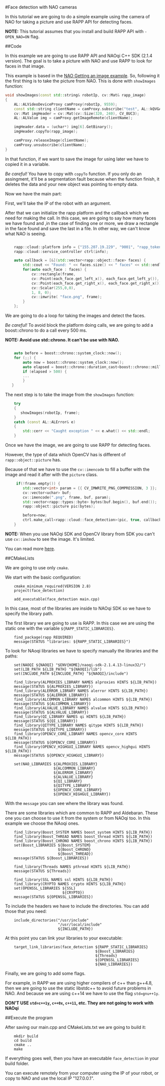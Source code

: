 #Face detection with NAO cameras

In this tutorial we are going to do a simple example using the camera of NAO for taking a picture and 
use RAPP API for detecting faces.

**NOTE:** This tutorial assumes that you install and build RAPP API with `-OPEN_NAO=ON` flag. 

##Code

In this example we are going to use RAPP API and NAOqi C++ SDK (2.1.4 version).
The goal is to take a picture with NAO and use RAPP to look for faces in that image.

This example is based in the [NAO Getting an image example](http://doc.aldebaran.com/2-1/dev/cpp/examples/vision/getimage/getimage.html#cpp-tutos-get-image).
So, following it the first thing is to take the picture from NAO.
This is done with `showImages` function:

```cpp
void showImages(const std::string& robotIp, cv::Mat& rapp_image)
{
    AL::ALVideoDeviceProxy camProxy(robotIp, 9559);
    const std::string clientName = camProxy.subscribe("test", AL::kQVGA, AL::kBGRColorSpace, 30);
    cv::Mat imgHeader = cv::Mat(cv::Size(320, 240), CV_8UC3);
    AL::ALValue img = camProxy.getImageRemote(clientName);

    imgHeader.data = (uchar*) img[6].GetBinary();
    imgHeader.copyTo(rapp_image);

    camProxy.releaseImage(clientName);
    camProxy.unsubscribe(clientName);
}
```

In that function, if we want to save the image for using later we have to copied it in a variable. 

*Be careful!* You have to copy with `copyTo` function. If you only do an assingment, it'll be a segmentation fault because when the function finish, it deletes the data and your new object was pointing to empty data. 

Now we have the main part:

First, we'll take the IP of the robot with an argument. 

After that we can initialize the rapp platform and the callback which we need for making the call.
In this case, we are going to say how many faces we have found and ,in the case of finding one or more, we draw a rectangle in the face found and save the last in a file. 
In other way, we can't know what NAO is seeing.

```cpp

    rapp::cloud::platform info = {"155.207.19.229", "9001", "rapp_token"}; 
    rapp::cloud::service_controller ctrl(info);

    auto callback = [&](std::vector<rapp::object::face> faces) { 
        std::cout << "Found: " << faces.size() << " faces" << std::endl; 
        for(auto each_face : faces) {
            cv::rectangle(frame,
            cv::Point(each_face.get_left_x(), each_face.get_left_y()),
            cv::Point(each_face.get_right_x(), each_face.get_right_x()),
            cv::Scalar(255,0,0),
            1, 8, 0);
            cv::imwrite( "face.png", frame);
        }
    };
```

We are going to do a loop for taking the images and detect the faces.

*Be careful!* To avoid block the platform doing calls, we are going to add
a boost::chrono to do a call every 500 ms.

**NOTE: Avoid use std::chrono. It can't be use with NAO.**

```cpp

    auto before = boost::chrono::system_clock::now();
    for (;;) {
		auto now = boost::chrono::system_clock::now();
        auto elapsed = boost::chrono::duration_cast<boost::chrono::milliseconds>(now - before).count(); 
		if (elapsed > 500) {
        ...
        }
   }
```

The next step is to take the image from the `showImages` function:

```cpp
    try
    {
       showImages(robotIp, frame);
    }
    catch (const AL::ALError& e)
    {
        std::cerr << "Caught exception " << e.what() << std::endl;
    }
```

Once we have the image, we are going to use RAPP for detecting faces.

However, the type of data which OpenCV has is different of `rapp::object::picture` has.

Because of that we have to use the `cv::imencode` to fill a buffer with the image and read it after with 
the `picture` class.

```cpp
     if(!frame.empty()) {
        std::vector<int> param = {{ CV_IMWRITE_PNG_COMPRESSION, 3 }};
        cv::vector<uchar> buf;
        cv::imencode(".png", frame, buf, param);
        std::vector<rapp::types::byte> bytes(buf.begin(), buf.end());
        rapp::object::picture pic(bytes);

        before=now;
        ctrl.make_call<rapp::cloud::face_detection>(pic, true, callback);
    }
```

**NOTE:** When you use NAOqi SDK and OpenCV library from SDK you can't use `cv::imshow` to see the image. It's limited.

You can read more [here](http://doc.aldebaran.com/2-1/dev/cpp/examples/vision/opencv.html#cpp-tutos-opencv).

##CMakeLists

We are going to use only `cmake`.

We start with the basic configuration:

```
    cmake_minimum_required(VERSION 2.8)
    project(face_detection)

    add_executable(face_detection main.cpp)
```
In this case, most of the libraries are inside to NAOqi SDK so we have to specify the library path. 

The first library we are going to use is RAPP. In this case we are using the static one with the variable
`${RAPP_STATIC_LIBRARIES}`.

```
    find_package(rapp REQUIRED)
    message(STATUS "libraries: ${RAPP_STATIC_LIBRARIES}")
```

To look for NAoqi libraries we have to specify manually the libraries and the paths:

```
    set(NAOQI ${NAOQI} "$ENV{HOME}/naoqi-sdk-2.1.4.13-linux32/")
    set(LIB_PATH ${LIB_PATH} "${NAOQI}/lib")
    set(INCLUDE_PATH ${INCLUDE_PATH} "${NAOQI}/include")

    find_library(ALPROXIES_LIBRARY NAMES alproxies HINTS ${LIB_PATH})
    message(STATUS ${ALPROXIES_LIBRARY})
    find_library(ALERROR_LIBRARY NAMES alerror HINTS ${LIB_PATH})
    message(STATUS ${ALERROR_LIBRARY})
    find_library(ALCOMMON_LIBRARY NAMES alcommon HINTS ${LIB_PATH})
    message(STATUS ${ALCOMMON_LIBRARY})
    find_library(ALVALUE_LIBRARY NAMES alvalue HINTS ${LIB_PATH})
    message(STATUS ${ALVALUE_LIBRARY})
    find_library(QI_LIBRARY NAMES qi HINTS ${LIB_PATH})
    message(STATUS ${QI_LIBRARY})
    find_library(QITYPE_LIBRARY NAMES qitype HINTS ${LIB_PATH})
    message(STATUS ${QITYPE_LIBRARY})
    find_library(OPENCV_CORE_LIBRARY NAMES opencv_core HINTS ${LIB_PATH})
    message(STATUS ${OPENCV_CORE_LIBRARY})
    find_library(OPENCV_HIGHGUI_LIBRARY NAMES opencv_highgui HINTS ${LIB_PATH})
    message(STATUS ${OPENCV_HIGHGUI_LIBRARY})

    set(NAO_LIBRARIES ${ALPROXIES_LIBRARY}
                      ${ALCOMMON_LIBRARY}
                      ${ALERROR_LIBRARY}
                      ${ALVALUE_LIBRARY}
                      ${QI_LIBRARY}
                      ${QITYPE_LIBRARY}
                      ${OPENCV_CORE_LIBRARY}
                      ${OPENCV_HIGHGUI_LIBRARY})

```

With the `message` you can see where the library was found.

There are some libraries which are common to RAPP and Aldebaran. These one you can choose to use it from the system or from NAOqi too.
In this example we choose the NAoqi ones.

```
    find_library(Boost_SYSTEM NAMES boost_system HINTS ${LIB_PATH})
    find_library(Boost_THREAD NAMES boost_thread HINTS ${LIB_PATH})
    find_library(Boost_CHRONO NAMES boost_chrono HINTS ${LIB_PATH})
    set(Boost_LIBRARIES ${Boost_SYSTEM}
                        ${Boost_CHRONO}
                        ${Boost_THREAD})
    message(STATUS ${Boost_LIBRARIES})

    find_library(Threads NAMES pthread HINTS ${LIB_PATH})
    message(STATUS ${Threads})

    find_library(SSL NAMES ssl HINTS ${LIB_PATH})
    find_library(CRYPTO NAMES crypto HINTS ${LIB_PATH})
    set(OPENSSL_LIBRARIES ${SSL}
                          ${CRYPTO})
    message(STATUS ${OPENSSL_LIBRARIES})
```

To include the headers we have to include the directories. You can add those that you need:

```
    include_directories("/usr/include"
                        "/usr/local/include"
                        ${INCLUDE_PATH})
```

At this point you can link your libraries to your executable:

```
    target_link_libraries(face_detection ${RAPP_STATIC_LIBRARIES}
                                         ${Boost_LIBRARIES} 
                                         ${Threads}
                                         ${OPENSSL_LIBRARIES}
                                         ${NAO_LIBRARIES})
```

Finally, we are going to add some flags.
    
For example, in RAPP we are using higher compilers of c++ than g++4.8, then we are going to use the static libstdc++ to avoid future problems in NAO.
And because we are using c++14 we have to use the flag `std=gnu++1y`. 

**DON'T USE `std=c++1y`, `c++0x`, `c++11`, etc. They are not going to work with NAOqi**

##Execute the program

After saving our main.cpp and CMakeLists.txt we are going to build it:

```
    mkdir build
    cd build
    cmake ..
    make
```

If everything goes well, then you have an executable `face_detection` in your build folder.

You can execute remotely from your computer using the IP of your robot, or copy to NAO and 
use the local IP "127.0.0.1". 
